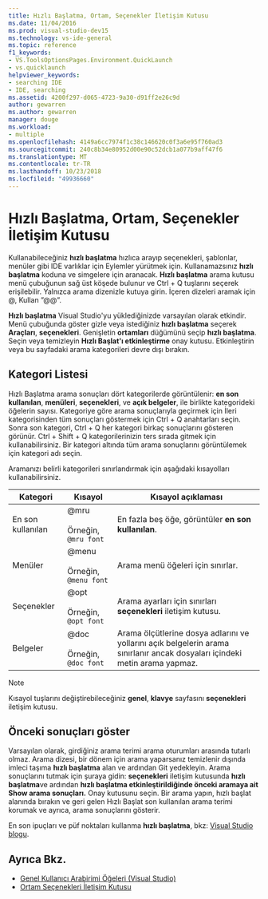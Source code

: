 ```yaml
---
title: Hızlı Başlatma, Ortam, Seçenekler İletişim Kutusu
ms.date: 11/04/2016
ms.prod: visual-studio-dev15
ms.technology: vs-ide-general
ms.topic: reference
f1_keywords:
- VS.ToolsOptionsPages.Environment.QuickLaunch
- vs.quicklaunch
helpviewer_keywords:
- searching IDE
- IDE, searching
ms.assetid: 4200f297-d065-4723-9a30-d91ff2e26c9d
author: gewarren
ms.author: gewarren
manager: douge
ms.workload:
- multiple
ms.openlocfilehash: 4149a6cc7974f1c38c146620c0f3a6e95f760ad3
ms.sourcegitcommit: 240c8b34e80952d00e90c52dcb1a077b9aff47f6
ms.translationtype: MT
ms.contentlocale: tr-TR
ms.lasthandoff: 10/23/2018
ms.locfileid: "49936660"
---
```

# <a name="quick-launch-environment-options-dialog-box"></a>Hızlı Başlatma, Ortam, Seçenekler İletişim Kutusu
Kullanabileceğiniz **hızlı başlatma** hızlıca arayıp seçenekleri, şablonlar, menüler gibi IDE varlıklar için Eylemler yürütmek için. Kullanamazsınız **hızlı başlatma** koduna ve simgelere için aranacak. **Hızlı başlatma** arama kutusu menü çubuğunun sağ üst köşede bulunur ve Ctrl + Q tuşlarını seçerek erişilebilir. Yalnızca arama dizenizle kutuya girin. İçeren dizeleri aramak için @, Kullan ”@@”. 

 **Hızlı başlatma** Visual Studio'yu yüklediğinizde varsayılan olarak etkindir. Menü çubuğunda göster gizle veya istediğiniz **hızlı başlatma** seçerek **Araçları**, **seçenekleri**. Genişletin **ortamları** düğümünü seçip **hızlı başlatma**. Seçin veya temizleyin **Hızlı Başlat'ı etkinleştirme** onay kutusu. Etkinleştirin veya bu sayfadaki arama kategorileri devre dışı bırakın.

## <a name="category-list"></a>Kategori Listesi
 Hızlı Başlatma arama sonuçları dört kategorilerde görüntülenir: **en son kullanılan**, **menüleri**, **seçenekleri**, ve **açık belgeler**, ile birlikte kategorideki öğelerin sayısı. Kategoriye göre arama sonuçlarıyla geçirmek için İleri kategorisinden tüm sonuçları göstermek için Ctrl + Q anahtarları seçin. Sonra son kategori, Ctrl + Q her kategori birkaç sonuçlarını gösteren görünür. Ctrl + Shift + Q kategorilerinizin ters sırada gitmek için kullanabilirsiniz. Bir kategori altında tüm arama sonuçlarını görüntülemek için kategori adı seçin.

 Aramanızı belirli kategorileri sınırlandırmak için aşağıdaki kısayolları kullanabilirsiniz.

|Kategori|Kısayol|Kısayol açıklaması|
|--------------|--------------| - |
|En son kullanılan|@mru<br /><br /> Örneğin, `@mru font`|En fazla beş öğe, görüntüler **en son kullanılan**.|
|Menüler|@menu<br /><br /> Örneğin, `@menu font`|Arama menü öğeleri için sınırlar.|
|Seçenekler|@opt<br /><br /> Örneğin, `@opt font`|Arama ayarları için sınırları **seçenekleri** iletişim kutusu.|
|Belgeler|@doc<br /><br /> Örneğin, `@doc font`|Arama ölçütlerine dosya adlarını ve yollarını açık belgelerin arama sınırlanır ancak dosyaları içindeki metin arama yapmaz.|

> [!NOTE]
> Kısayol tuşlarını değiştirebileceğiniz **genel**, **klavye** sayfasını **seçenekleri** iletişim kutusu.


## <a name="show-previous-results"></a>Önceki sonuçları göster
 Varsayılan olarak, girdiğiniz arama terimi arama oturumları arasında tutarlı olmaz. Arama dizesi, bir dönem için arama yaparsanız temizlenir dışında imleci taşıma **hızlı başlatma** alan ve ardından Git yedekleyin. Arama sonuçlarını tutmak için şuraya gidin: **seçenekleri** iletişim kutusunda **hızlı başlatma**ve ardından **hızlı başlatma etkinleştirildiğinde önceki aramaya ait Show arama sonuçları.** Onay kutusunu seçin. Bir arama yapın, hızlı başlat alanında bırakın ve geri gelen Hızlı Başlat son kullanılan arama terimi korumak ve ayrıca, arama sonuçlarını gösterir.

 En son ipuçları ve püf noktaları kullanma **hızlı başlatma**, bkz: [Visual Studio blogu](http://go.microsoft.com/fwlink/?LinkId=236054).

## <a name="see-also"></a>Ayrıca Bkz.

- [Genel Kullanıcı Arabirimi Öğeleri (Visual Studio)](../../ide/reference/general-user-interface-elements-visual-studio.md)
- [Ortam Seçenekleri İletişim Kutusu](../../ide/reference/environment-options-dialog-box.md)